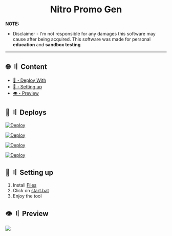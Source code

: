 
<h1 align="center">
  Nitro Promo Gen
</h1>




**NOTE:** 
- Disclaimer -
I'm not responsible for any damages this software may cause after being acquired. 
This software was made for personal **education** and **sandbox testing**
---


## <a id="content"></a>🌐 〢 Content
- [📩・Deploy With](#deploys)
- [🎉・Setting up](#setup)
- [👁️・Preview](#preview)


## <a id="deploys"></a>📩 〢 Deploys
[![Deploy](https://raw.githubusercontent.com/002-sans/deploy-buttons/main/buttons/remade/replit.svg)](https://replit.com/github/random-tools/nitro-promo-gen)

[![Deploy](https://raw.githubusercontent.com/002-sans/deploy-buttons/main/buttons/remade/glitch.svg)](https://glitch.com/edit/#!/import/github/random-tools/nitro-promo-gen)

[![Deploy](https://raw.githubusercontent.com/002-sans/deploy-buttons/main/buttons/remade/heroku.svg)](https://heroku.com/deploy/?template=https://github.com/random-tools/nitro-promo-gen)

[![Deploy](https://raw.githubusercontent.com/002-sans/deploy-buttons/main/buttons/remade/railway.svg)](https://railway.app/new/template?template=https://github.com/random-tools/nitro-promo-gen)




## <a id="setup"></a> 📁 〢 Setting up
1. Install [Files](https://github.com/random-tools/nitro-promo-gen/archive/refs/heads/main.zip)
2. Click on [start.bat](https://github.com/random-tools/nitro-promo-gen/blob/main/start.bat)
3. Enjoy the tool



## <a id="preview"></a>👁️ 〢 Preview
![](https://imagedelivery.net/95QNzrEeP7RU5l5WdbyrKw/5928fd2a-3e08-4214-f88f-f1432b054900/shopitem)

